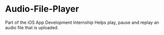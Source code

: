 # Audio-File-Player
Part of the iOS App Development Internship
Helps play, pause and replay an audio file that is uploaded.
